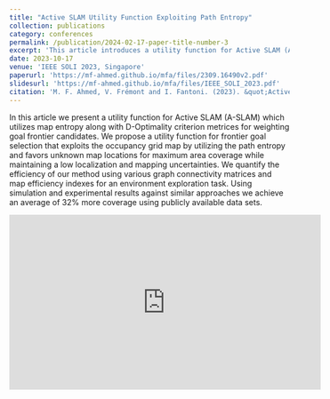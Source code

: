```yaml
---
title: "Active SLAM Utility Function Exploiting Path Entropy"
collection: publications
category: conferences
permalink: /publication/2024-02-17-paper-title-number-3
excerpt: 'This article introduces a utility function for Active SLAM (A-SLAM) that combines map entropy with D-Optimality criteria to prioritize goal frontier selection. The function leverages occupancy grid maps, emphasizing unknown areas for maximum coverage while minimizing localization and mapping uncertainties. Efficiency is assessed through graph connectivity metrics and map efficiency indices in exploration tasks. Simulations and experiments on public datasets demonstrate a 32% improvement in area coverage compared to similar methods.'
date: 2023-10-17
venue: 'IEEE SOLI 2023, Singapore'
paperurl: 'https://mf-ahmed.github.io/mfa/files/2309.16490v2.pdf'
slidesurl: 'https://mf-ahmed.github.io/mfa/files/IEEE_SOLI_2023.pdf'
citation: 'M. F. Ahmed, V. Frémont and I. Fantoni. (2023). &quot;Active SLAM Utility Function Exploiting Path Entropy.&quot; <i>IEEE SOLI</i>. PP. 1-7., doi: 10.1109/SOLI60636.2023.10425063 (Best Student Paper Award)'
---
```


In this article we present a utility function for Active SLAM (A-SLAM) which utilizes map entropy along
 with D-Optimality criterion metrices for weighting goal frontier candidates. We propose a utility function for frontier goal
 selection that exploits the occupancy grid map by utilizing the path entropy and favors unknown map locations for maximum
 area coverage while maintaining a low localization and mapping uncertainties. We quantify the efficiency of our method using
 various graph connectivity matrices and map efficiency indexes for an environment exploration task. Using simulation and
 experimental results against similar approaches we achieve an average of 32% more coverage using publicly available data sets.

<iframe width="560" height="315" 
    src="https://www.youtube.com/embed/XjSBctHOMLY?autoplay=1" 
    title="YouTube video player" 
    frameborder="0" 
    allow="accelerometer; autoplay; clipboard-write; encrypted-media; gyroscope; picture-in-picture" 
    allowfullscreen>
</iframe>